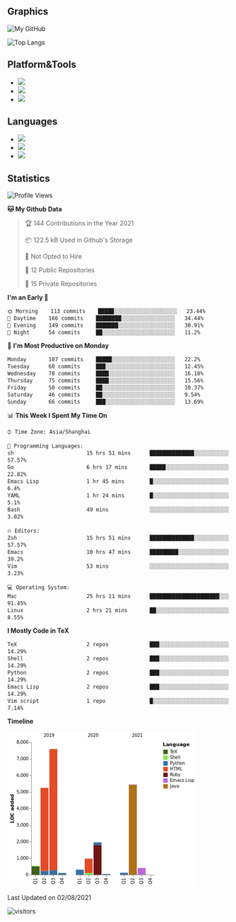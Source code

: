 ## Graphics

![My GitHub](https://github-readme-stats.vercel.app/api?username=SteamedFish&count_private=true&show_icons=true&theme=buefy&include_all_commits=false)

![Top Langs](https://github-readme-stats.vercel.app/api/top-langs/?username=SteamedFish&theme=buefy&hide=ruby&count_private=true&show_icons=true&layout=compact)

## Platform&Tools

* [![](https://img.shields.io/badge/ArchLinux--purple?style=flat-square&logo=ArchLinux)](https://www.archlinux.org/)
* [![](https://img.shields.io/badge/Gentoo-testing-purple?style=flat-square&logo=Gentoo)](https://www.gentoo.org/)
* [![](https://img.shields.io/badge/Doom%20Emacs-28-blue?style=flat-square&logo=Gnu%20emacs&logoColor=white)](https://www.gnu.org/software/emacs/)

## Languages

* [![](https://img.shields.io/badge/-Python-3776AB?style=flat-square&logo=python&logoColor=white)](https://www.python.org/)
* [![](https://img.shields.io/badge/-Bash-00ADD8?style=flat-square&logo=Gnu-bash&logoColor=white)](https://www.gnu.org/software/bash/)
* [![](https://img.shields.io/badge/-Go-00ADD8?style=flat-square&logo=go&logoColor=white)](https://golang.org/)

## Statistics

<!--START_SECTION:waka-->
![Profile Views](http://img.shields.io/badge/Profile%20Views-4-blue)

**🐱 My Github Data** 

> 🏆 144 Contributions in the Year 2021
 > 
> 📦 122.5 kB Used in Github's Storage 
 > 
> 🚫 Not Opted to Hire
 > 
> 📜 12 Public Repositories 
 > 
> 🔑 15 Private Repositories  
 > 
**I'm an Early 🐤** 

```text
🌞 Morning    113 commits    █████░░░░░░░░░░░░░░░░░░░░   23.44% 
🌆 Daytime    166 commits    ████████░░░░░░░░░░░░░░░░░   34.44% 
🌃 Evening    149 commits    ███████░░░░░░░░░░░░░░░░░░   30.91% 
🌙 Night      54 commits     ██░░░░░░░░░░░░░░░░░░░░░░░   11.2%

```
📅 **I'm Most Productive on Monday** 

```text
Monday       107 commits    █████░░░░░░░░░░░░░░░░░░░░   22.2% 
Tuesday      60 commits     ███░░░░░░░░░░░░░░░░░░░░░░   12.45% 
Wednesday    78 commits     ████░░░░░░░░░░░░░░░░░░░░░   16.18% 
Thursday     75 commits     ████░░░░░░░░░░░░░░░░░░░░░   15.56% 
Friday       50 commits     ██░░░░░░░░░░░░░░░░░░░░░░░   10.37% 
Saturday     46 commits     ██░░░░░░░░░░░░░░░░░░░░░░░   9.54% 
Sunday       66 commits     ███░░░░░░░░░░░░░░░░░░░░░░   13.69%

```


📊 **This Week I Spent My Time On** 

```text
⌚︎ Time Zone: Asia/Shanghai

💬 Programming Languages: 
sh                       15 hrs 51 mins      ██████████████░░░░░░░░░░░   57.57% 
Go                       6 hrs 17 mins       █████░░░░░░░░░░░░░░░░░░░░   22.82% 
Emacs Lisp               1 hr 45 mins        █░░░░░░░░░░░░░░░░░░░░░░░░   6.4% 
YAML                     1 hr 24 mins        █░░░░░░░░░░░░░░░░░░░░░░░░   5.1% 
Bash                     49 mins             ░░░░░░░░░░░░░░░░░░░░░░░░░   3.02%

🔥 Editors: 
Zsh                      15 hrs 51 mins      ██████████████░░░░░░░░░░░   57.57% 
Emacs                    10 hrs 47 mins      █████████░░░░░░░░░░░░░░░░   39.2% 
Vim                      53 mins             ░░░░░░░░░░░░░░░░░░░░░░░░░   3.23%

💻 Operating System: 
Mac                      25 hrs 11 mins      ██████████████████████░░░   91.45% 
Linux                    2 hrs 21 mins       ██░░░░░░░░░░░░░░░░░░░░░░░   8.55%

```

**I Mostly Code in TeX** 

```text
TeX                      2 repos             ███░░░░░░░░░░░░░░░░░░░░░░   14.29% 
Shell                    2 repos             ███░░░░░░░░░░░░░░░░░░░░░░   14.29% 
Python                   2 repos             ███░░░░░░░░░░░░░░░░░░░░░░   14.29% 
Emacs Lisp               2 repos             ███░░░░░░░░░░░░░░░░░░░░░░   14.29% 
Vim script               1 repo              █░░░░░░░░░░░░░░░░░░░░░░░░   7.14%

```


**Timeline**

![Chart not found](https://raw.githubusercontent.com/SteamedFish/SteamedFish/master/charts/bar_graph.png) 


 Last Updated on 02/08/2021
<!--END_SECTION:waka-->

![visitors](https://visitor-badge.laobi.icu/badge?page_id=SteamedFish.SteamedFish)

